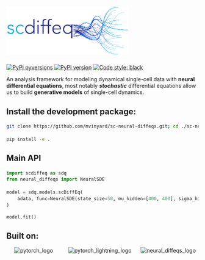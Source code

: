 # <a href=""><img src=/docs/images/transparent_scdiffeq_logo.png alt="transparent_scdiffeq_logo" width="320" />

[![PyPI pyversions](https://img.shields.io/pypi/pyversions/scdiffeq.svg)](https://pypi.python.org/pypi/scdiffeq/)
[![PyPI version](https://badge.fury.io/py/scdiffeq.svg)](https://badge.fury.io/py/scdiffeq)
[![Code style: black](https://img.shields.io/badge/code%20style-black-000000.svg)](https://github.com/psf/black)



An analysis framework for modeling dynamical single-cell data with **neural differential equations**, most notably ***stochastic*** differential equations  allow us to build **generative models** of single-cell dynamics.

## Install the development package:

```BASH
git clone https://github.com/mvinyard/sc-neural-diffeqs.git; cd ./sc-neural-diffeqs;

pip install -e .
```

## Main API
  
```python
import scdiffeq as sdq
from neural_diffeqs import NeuralSDE

model = sdq.models.scDiffEq(
    adata, func=NeuralSDE(state_size=50, mu_hidden=[400, 400], sigma_hidden=[400, 400])
)
```
  
```python
model.fit()
```

## Built on:
<img width="50" hspace="20" alt="pytorch_logo" href="https://pytorch.org/" src="https://user-images.githubusercontent.com/47393421/187940001-61655a05-5393-419a-be96-75d11f233d6e.png"><img width="50" href="https://www.pytorchlightning.ai/" hspace="20" alt="pytorch_lightning_logo" src="https://user-images.githubusercontent.com/47393421/187939281-19139d2c-84fe-47b8-a77c-b87e04feca36.png">
<img width="70" href="https://github.com/mvinyard/neural-diffeqs" alt="neural_diffeqs_logo" src="https://user-images.githubusercontent.com/47393421/187945512-c6b9e9e9-92ca-4578-bbbc-f2216727b0e9.png">
